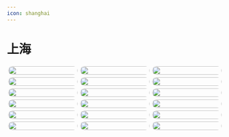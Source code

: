 ```yaml
---
icon: shanghai
---
```

<!--<center> 
<script src="https://sdk.jinrishici.com/v2/browser/jinrishici.js" charset="utf-8"></script>
</center> 

# <span id="jinrishici-sentence">今日诗词</span>

<script src="https://cdn.jsdelivr.net/npm/@fancyapps/ui@5.0/dist/fancybox/fancybox.umd.js"></script>
<link
  rel="stylesheet"
  href="https://cdn.jsdelivr.net/npm/@fancyapps/ui@5.0/dist/fancybox/fancybox.css"
/>


<p style="text-align: center; margin: 0px;" markdown>
  <img src="../img/sh1.JPG" alt="arv-anshul" style="width: 300px; border-radius: 50%;" />

  <p style="text-align: center; font-size: 30px; margin: 0px;"><strong>内容待补充~</strong></p>
</p>-->

# 上海

<!DOCTYPE html>
<html lang="en">
<head>
    <meta http-equiv="content-type" content="text/html; charset=utf-8">
    <meta name="viewport" content="width=device-width,initial-scale=1,maximum-scale=1,user-scalable=no">
    <title>三亚</title>
    <style>
        body{
            margin: 3px;
        }
        .container{
    /* 将元素分为5列 */
            column-count: 3;
    /* 设置列之间的间隙 */
            column-gap: 0px;
        }
        .item{
            padding: 3px;
        }
        .item img{
            display: block;
            width: 100%;
            border-radius: 20px;
        }
    </style>
</head>

<body>
    <div class="container" id="app">
        <div class="item" v-for="item in 15">
            <img src="../img/sh1.JPG">
        </div>
        <!-- 图片加多点 -->
        <div class="item" v-for="item in 15">
            <img src="../img/sh2.JPG">
        </div>
        <div class="item" v-for="item in 15">
            <img src="../img/sh3.JPG">
        </div>
        <div class="item" v-for="item in 15">
            <img src="../img/sh4.JPG">
        </div>
        <div class="item" v-for="item in 15">
            <img src="../img/sh5.JPG">
        </div>
        <div class="item" v-for="item in 15">
            <img src="../img/sh6.JPG">
        </div>
        <div class="item" v-for="item in 15">
            <img src="../img/sh7.JPG">
        </div>
        <div class="item" v-for="item in 15">
            <img src="../img/sh8.JPG">
        </div>
        <div class="item" v-for="item in 15">
            <img src="../img/sh9.JPG">
        </div>
        <div class="item" v-for="item in 15">
            <img src="../img/sh10.JPG">
        </div>
        <div class="item" v-for="item in 15">
            <img src="../img/sh11.JPG">
        </div>
        <div class="item" v-for="item in 15">
            <img src="../img/sh12.JPG">
        </div>
        <div class="item" v-for="item in 15">
            <img src="../img/sh13.JPG">
        </div>
        <div class="item" v-for="item in 15">
            <img src="../img/sh14.JPG">
        </div>
        <div class="item" v-for="item in 15">
            <img src="../img/sh15.JPG">
        </div>
        <div class="item" v-for="item in 15">
            <img src="../img/sh16.JPG">
        </div>
        <div class="item" v-for="item in 15">
            <img src="../img/sh17.JPG">
        </div>
        <div class="item" v-for="item in 15">
            <img src="../img/sh18.JPG">
        </div>
    </div>
</body>

</html>

<script>
    new Vue({
        el:'#app',
        data:{}
    })
</script>